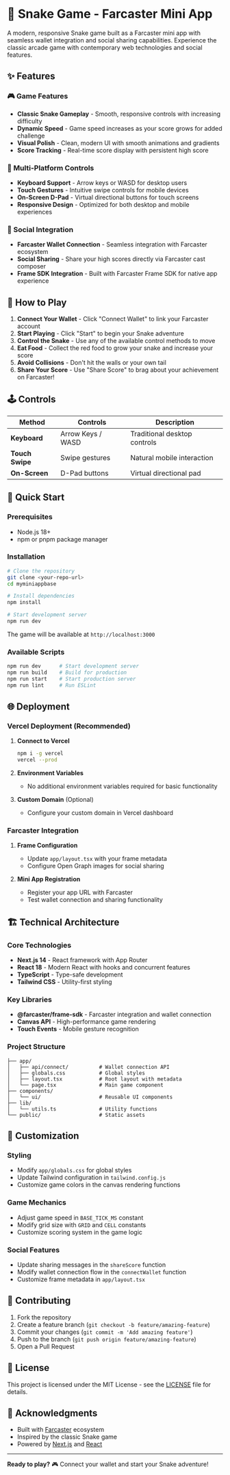 
# 🐍 Snake Game - Farcaster Mini App

A modern, responsive Snake game built as a Farcaster mini app with seamless wallet integration and social sharing capabilities. Experience the classic arcade game with contemporary web technologies and social features.

## ✨ Features

### 🎮 Game Features
- **Classic Snake Gameplay** - Smooth, responsive controls with increasing difficulty
- **Dynamic Speed** - Game speed increases as your score grows for added challenge
- **Visual Polish** - Clean, modern UI with smooth animations and gradients
- **Score Tracking** - Real-time score display with persistent high score

### 📱 Multi-Platform Controls
- **Keyboard Support** - Arrow keys or WASD for desktop users
- **Touch Gestures** - Intuitive swipe controls for mobile devices
- **On-Screen D-Pad** - Virtual directional buttons for touch screens
- **Responsive Design** - Optimized for both desktop and mobile experiences

### 🔗 Social Integration
- **Farcaster Wallet Connection** - Seamless integration with Farcaster ecosystem
- **Social Sharing** - Share your high scores directly via Farcaster cast composer
- **Frame SDK Integration** - Built with Farcaster Frame SDK for native app experience

## 🎯 How to Play

1. **Connect Your Wallet** - Click "Connect Wallet" to link your Farcaster account
2. **Start Playing** - Click "Start" to begin your Snake adventure
3. **Control the Snake** - Use any of the available control methods to move
4. **Eat Food** - Collect the red food to grow your snake and increase your score
5. **Avoid Collisions** - Don't hit the walls or your own tail
6. **Share Your Score** - Use "Share Score" to brag about your achievement on Farcaster!

## 🕹️ Controls

| Method | Controls | Description |
|--------|----------|-------------|
| **Keyboard** | Arrow Keys / WASD | Traditional desktop controls |
| **Touch Swipe** | Swipe gestures | Natural mobile interaction |
| **On-Screen** | D-Pad buttons | Virtual directional pad |

## 🚀 Quick Start

### Prerequisites
- Node.js 18+ 
- npm or pnpm package manager

### Installation

```bash
# Clone the repository
git clone <your-repo-url>
cd myminiappbase

# Install dependencies
npm install

# Start development server
npm run dev
```

The game will be available at `http://localhost:3000`

### Available Scripts

```bash
npm run dev      # Start development server
npm run build    # Build for production
npm run start    # Start production server
npm run lint     # Run ESLint
```

## 🌐 Deployment

### Vercel Deployment (Recommended)

1. **Connect to Vercel**
   ```bash
   npm i -g vercel
   vercel --prod
   ```

2. **Environment Variables**
   - No additional environment variables required for basic functionality

3. **Custom Domain** (Optional)
   - Configure your custom domain in Vercel dashboard

### Farcaster Integration

1. **Frame Configuration**
   - Update `app/layout.tsx` with your frame metadata
   - Configure Open Graph images for social sharing

2. **Mini App Registration**
   - Register your app URL with Farcaster
   - Test wallet connection and sharing functionality

## 🏗️ Technical Architecture

### Core Technologies
- **Next.js 14** - React framework with App Router
- **React 18** - Modern React with hooks and concurrent features
- **TypeScript** - Type-safe development
- **Tailwind CSS** - Utility-first styling

### Key Libraries
- **@farcaster/frame-sdk** - Farcaster integration and wallet connection
- **Canvas API** - High-performance game rendering
- **Touch Events** - Mobile gesture recognition

### Project Structure
```
├── app/
│   ├── api/connect/          # Wallet connection API
│   ├── globals.css           # Global styles
│   ├── layout.tsx            # Root layout with metadata
│   └── page.tsx              # Main game component
├── components/
│   └── ui/                   # Reusable UI components
├── lib/
│   └── utils.ts              # Utility functions
└── public/                   # Static assets
```

## 🎨 Customization

### Styling
- Modify `app/globals.css` for global styles
- Update Tailwind configuration in `tailwind.config.js`
- Customize game colors in the canvas rendering functions

### Game Mechanics
- Adjust game speed in `BASE_TICK_MS` constant
- Modify grid size with `GRID` and `CELL` constants
- Customize scoring system in the game logic

### Social Features
- Update sharing messages in the `shareScore` function
- Modify wallet connection flow in the `connectWallet` function
- Customize frame metadata in `app/layout.tsx`

## 🤝 Contributing

1. Fork the repository
2. Create a feature branch (`git checkout -b feature/amazing-feature`)
3. Commit your changes (`git commit -m 'Add amazing feature'`)
4. Push to the branch (`git push origin feature/amazing-feature`)
5. Open a Pull Request

## 📄 License

This project is licensed under the MIT License - see the [LICENSE](LICENSE) file for details.

## 🙏 Acknowledgments

- Built with [Farcaster](https://farcaster.xyz/) ecosystem
- Inspired by the classic Snake game
- Powered by [Next.js](https://nextjs.org/) and [React](https://reactjs.org/)

---

**Ready to play?** 🎮 Connect your wallet and start your Snake adventure!
